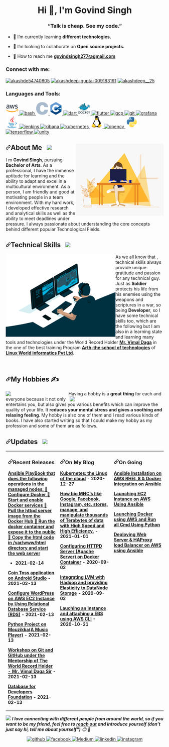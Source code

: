 
<!--
**adiboy17/adiboy17** is a ✨ _special_ ✨ repository because its `README.md` (this file) appears on your GitHub profile.

Here are some ideas to get you started:

- 🔭 I’m currently working on ...
- 🌱 I’m currently learning ...
- 👯 I’m looking to collaborate on ...
- 🤔 I’m looking for help with ...
- 💬 Ask me about ...
- 📫 How to reach me: ...
- 😄 Pronouns: ...
- ⚡ Fun fact: ...
-->
<h1 align="center">Hi 👋, I'm Govind Singh</h1>
<h3 align="center">“Talk is cheap. See my code.”</h3>


- 🌱 I’m currently learning **different technologies.**

- 👯 I’m looking to collaborate on **Open source projects.**

- 💬 How to reach me **govindsingh277@gmail.com**

<h3 align="left">Connect with me:</h3>
<p align="left">
<a href="https://twitter.com/adiboy277" target="blank"><img align="center" src="https://cdn.jsdelivr.net/npm/simple-icons@3.0.1/icons/twitter.svg" alt="akashde54740805" height="30" width="40" /></a>
<a href="https://www.linkedin.com/in/govind277/" target="blank"><img align="center" src="https://cdn.jsdelivr.net/npm/simple-icons@3.0.1/icons/linkedin.svg" alt="akashdeep-gupta-009183191" height="30" width="40" /></a>
<a href="https://instagram.com/iadiboy/" target="blank"><img align="center" src="https://cdn.jsdelivr.net/npm/simple-icons@3.0.1/icons/instagram.svg" alt="akashdeep__25" height="30" width="40" /></a>
</p>

<h3 align="left">Languages and Tools:</h3>
<p align="left"> <a href="https://aws.amazon.com" target="_blank"> <img src="https://raw.githubusercontent.com/devicons/devicon/master/icons/amazonwebservices/amazonwebservices-original-wordmark.svg" alt="aws" width="40" height="40"/> </a> <a href="https://www.gnu.org/software/bash/" target="_blank"> <img src="https://www.vectorlogo.zone/logos/gnu_bash/gnu_bash-icon.svg" alt="bash" width="40" height="40"/> </a> <a href="https://www.cprogramming.com/" target="_blank"> <img src="https://raw.githubusercontent.com/devicons/devicon/master/icons/c/c-original.svg" alt="c" width="40" height="40"/> </a> <a href="https://www.w3schools.com/cpp/" target="_blank"> <img src="https://raw.githubusercontent.com/devicons/devicon/master/icons/cplusplus/cplusplus-original.svg" alt="cplusplus" width="40" height="40"/> </a> <a href="https://dart.dev" target="_blank"> <img src="https://www.vectorlogo.zone/logos/dartlang/dartlang-icon.svg" alt="dart" width="40" height="40"/> </a> <a href="https://www.docker.com/" target="_blank"> <img src="https://raw.githubusercontent.com/devicons/devicon/master/icons/docker/docker-original-wordmark.svg" alt="docker" width="40" height="40"/> </a> <a href="https://flutter.dev" target="_blank"> <img src="https://www.vectorlogo.zone/logos/flutterio/flutterio-icon.svg" alt="flutter" width="40" height="40"/> </a> <a href="https://cloud.google.com" target="_blank"> <img src="https://www.vectorlogo.zone/logos/google_cloud/google_cloud-icon.svg" alt="gcp" width="40" height="40"/> </a> <a href="https://git-scm.com/" target="_blank"> <img src="https://www.vectorlogo.zone/logos/git-scm/git-scm-icon.svg" alt="git" width="40" height="40"/> </a> <a href="https://grafana.com" target="_blank"> <img src="https://www.vectorlogo.zone/logos/grafana/grafana-icon.svg" alt="grafana" width="40" height="40"/> </a> <a href="https://www.java.com" target="_blank"> <img src="https://raw.githubusercontent.com/devicons/devicon/master/icons/java/java-original.svg" alt="java" width="40" height="40"/> </a> <a href="https://www.jenkins.io" target="_blank"> <img src="https://www.vectorlogo.zone/logos/jenkins/jenkins-icon.svg" alt="jenkins" width="40" height="40"/> </a> <a href="https://www.elastic.co/kibana" target="_blank"> <img src="https://www.vectorlogo.zone/logos/elasticco_kibana/elasticco_kibana-icon.svg" alt="kibana" width="40" height="40"/> </a> <a href="https://kubernetes.io" target="_blank"> <img src="https://www.vectorlogo.zone/logos/kubernetes/kubernetes-icon.svg" alt="kubernetes" width="40" height="40"/> </a> <a href="https://www.linux.org/" target="_blank"> <img src="https://raw.githubusercontent.com/devicons/devicon/master/icons/linux/linux-original.svg" alt="linux" width="40" height="40"/> </a> <a href="https://opencv.org/" target="_blank"> <img src="https://www.vectorlogo.zone/logos/opencv/opencv-icon.svg" alt="opencv" width="40" height="40"/> </a> <a href="https://www.python.org" target="_blank"> <img src="https://raw.githubusercontent.com/devicons/devicon/master/icons/python/python-original.svg" alt="python" width="40" height="40"/> </a> <a href="https://www.tensorflow.org" target="_blank"> <img src="https://www.vectorlogo.zone/logos/tensorflow/tensorflow-icon.svg" alt="tensorflow" width="40" height="40"/> </a> <a href="https://unity.com/" target="_blank"> <img src="https://www.vectorlogo.zone/logos/unity3d/unity3d-icon.svg" alt="unity" width="40" height="40"/> </a> </p>



<div>
 <p>
  <a target="_blank" rel="noopener noreferrer" href="https://github.com/i-adarsh/i-adarsh/blob/main/gif/Hii.gif"><img width="280" height="230" align="right" src="https://github.com/i-adarsh/i-adarsh/raw/main/gif/Hii.gif" style="max-width:100%;"></a> 
</p>
<h2><a id="user-content-about-me---" class="anchor" aria-hidden="true" href="#about-me---"><svg class="octicon octicon-link" viewBox="0 0 16 16" version="1.1" width="16" height="16" aria-hidden="true"><path fill-rule="evenodd" d="M7.775 3.275a.75.75 0 001.06 1.06l1.25-1.25a2 2 0 112.83 2.83l-2.5 2.5a2 2 0 01-2.83 0 .75.75 0 00-1.06 1.06 3.5 3.5 0 004.95 0l2.5-2.5a3.5 3.5 0 00-4.95-4.95l-1.25 1.25zm-4.69 9.64a2 2 0 010-2.83l2.5-2.5a2 2 0 012.83 0 .75.75 0 001.06-1.06 3.5 3.5 0 00-4.95 0l-2.5 2.5a3.5 3.5 0 004.95 4.95l1.25-1.25a.75.75 0 00-1.06-1.06l-1.25 1.25a2 2 0 01-2.83 0z"></path></svg></a>About Me  &nbsp; <a target="_blank" rel="noopener noreferrer" href="https://camo.githubusercontent.com/ee0405472b22b03ce78650e9dc06f90e7f81cddf220466d8f82e85416d30e8d7/68747470733a2f2f656d6f6a6970656469612d75732e73332e6475616c737461636b2e75732d776573742d312e616d617a6f6e6177732e636f6d2f7468756d62732f3136302f66616365626f6f6b2f3233302f77726974696e672d68616e645f323730642e706e67"><img src="https://camo.githubusercontent.com/ee0405472b22b03ce78650e9dc06f90e7f81cddf220466d8f82e85416d30e8d7/68747470733a2f2f656d6f6a6970656469612d75732e73332e6475616c737461636b2e75732d776573742d312e616d617a6f6e6177732e636f6d2f7468756d62732f3136302f66616365626f6f6b2f3233302f77726974696e672d68616e645f323730642e706e67" width="30px" data-canonical-src="https://emojipedia-us.s3.dualstack.us-west-1.amazonaws.com/thumbs/160/facebook/230/writing-hand_270d.png" style="max-width:100%;"></a></h2>
 
<p>I m <b> Govind Singh</b>, pursuing <b>Bachelor of Arts</b>. As a professional, I have the immense aptitude for learning and the ability to adapt and excel in a multicultural environment. As a person, I am friendly and good at motivating people in a team environment. With my hard work, I developed effective research and analytical skills as well as the ability to meet deadlines under pressure. I always passionate about understanding the core concepts behind different popular Technological Fields.</p>
</div>
<h2><a id="user-content-technical-skills---" class="anchor" aria-hidden="true" href="#technical-skills---"><svg class="octicon octicon-link" viewBox="0 0 16 16" version="1.1" width="16" height="16" aria-hidden="true"><path fill-rule="evenodd" d="M7.775 3.275a.75.75 0 001.06 1.06l1.25-1.25a2 2 0 112.83 2.83l-2.5 2.5a2 2 0 01-2.83 0 .75.75 0 00-1.06 1.06 3.5 3.5 0 004.95 0l2.5-2.5a3.5 3.5 0 00-4.95-4.95l-1.25 1.25zm-4.69 9.64a2 2 0 010-2.83l2.5-2.5a2 2 0 012.83 0 .75.75 0 001.06-1.06 3.5 3.5 0 00-4.95 0l-2.5 2.5a3.5 3.5 0 004.95 4.95l1.25-1.25a.75.75 0 00-1.06-1.06l-1.25 1.25a2 2 0 01-2.83 0z"></path></svg></a>Technical Skills  &nbsp; <a target="_blank" rel="noopener noreferrer" href="https://camo.githubusercontent.com/6cf71972e763378c0ed229b09685fd505a497171a7db73ff73924df2f8e1743b/68747470733a2f2f656d6f6a6970656469612d75732e73332e6475616c737461636b2e75732d776573742d312e616d617a6f6e6177732e636f6d2f7468756d62732f3136302f747769747465722f3235392f68616d6d65722d616e642d7772656e63685f31663665302e706e67"><img src="https://camo.githubusercontent.com/6cf71972e763378c0ed229b09685fd505a497171a7db73ff73924df2f8e1743b/68747470733a2f2f656d6f6a6970656469612d75732e73332e6475616c737461636b2e75732d776573742d312e616d617a6f6e6177732e636f6d2f7468756d62732f3136302f747769747465722f3235392f68616d6d65722d616e642d7772656e63685f31663665302e706e67" width="30px" data-canonical-src="https://emojipedia-us.s3.dualstack.us-west-1.amazonaws.com/thumbs/160/twitter/259/hammer-and-wrench_1f6e0.png" style="max-width:100%;"></a></h2>

<p><a target="_blank" rel="noopener noreferrer" href="https://github.com/i-adarsh/i-adarsh/blob/main/gif/code.gif?raw=true"><img align="left" src="https://github.com/i-adarsh/i-adarsh/raw/main/gif/code.gif?raw=true" width="350&quot;" style="max-width:100%;"></a></p>

<p>As we all know that , technical skills always provide unique gratitude and passion for any technical guy. Just as <b>Soldier</b> protects his life from his enemies using the weapons and scriptures in a war, so being <b>Developer</b>, so I  have some technical skills too,  which are the following but I am also in a learning state and learning many tools and technologies under the World Record Holder <a href="https://www.linkedin.com/in/vimaldaga/?originalSubdomain=in" rel="nofollow"><b>Mr. Vimal Daga</b></a> in the one of the best training Program <a href="https://rightarth.com/" rel="nofollow"><b>Arth-the school of technologies</b></a> of <a href="https://www.linuxworldindia.org/" rel="nofollow"><b>Linux World informatics Pvt Ltd</b></a>.</p>

<p>&nbsp;<a target="_blank" rel="noopener noreferrer" href="https://camo.githubusercontent.com/48e94fded3c31c7c33c952571cd599053ea5a14383c75458cd3ece16865618a4/68747470733a2f2f6769746875622d726561646d652d73746174732e76657263656c2e6170702f6170693f757365726e616d653d616469626f7931372673686f775f69636f6e733d74727565266c6f63616c653d656e"></a></p>

<h2><a id="user-content-my-hobbies-" class="anchor" aria-hidden="true" href="#my-hobbies-"><svg class="octicon octicon-link" viewBox="0 0 16 16" version="1.1" width="16" height="16" aria-hidden="true"><path fill-rule="evenodd" d="M7.775 3.275a.75.75 0 001.06 1.06l1.25-1.25a2 2 0 112.83 2.83l-2.5 2.5a2 2 0 01-2.83 0 .75.75 0 00-1.06 1.06 3.5 3.5 0 004.95 0l2.5-2.5a3.5 3.5 0 00-4.95-4.95l-1.25 1.25zm-4.69 9.64a2 2 0 010-2.83l2.5-2.5a2 2 0 012.83 0 .75.75 0 001.06-1.06 3.5 3.5 0 00-4.95 0l-2.5 2.5a3.5 3.5 0 004.95 4.95l1.25-1.25a.75.75 0 00-1.06-1.06l-1.25 1.25a2 2 0 01-2.83 0z"></path></svg></a>My Hobbies <g-emoji class="g-emoji" alias="writing_hand" fallback-src="https://github.githubassets.com/images/icons/emoji/unicode/270d.png">✍</g-emoji></h2>

<img align="left" src="https://camo.githubusercontent.com/f9a322c724f1cbb47a2bbb5407a1abbd9b1f2a7481f0fce08bd177b59719e1b9/68747470733a2f2f6f63746f6465782e6769746875622e636f6d2f696d616765732f68756c615f6c6f6f705f6f63746f64657830332e676966" width="200&quot;" data-canonical-src="https://octodex.github.com/images/hula_loop_octodex03.gif" style="max-width:100%;">

<p>Having a hobby is a <b>great</b> <a target="_blank" rel="noopener noreferrer" href="https://github.com/hackcoderr/hackcoderr/blob/main/assets/hobbies.png"><img align="right" src="https://github.com/hackcoderr/hackcoderr/raw/main/assets/hobbies.png" width="300&quot;" style="max-width:100%;"></a><b>thing</b> for each and everyone because it not only entertains you,
but also gives you various benefits which can improve the quality of your life. It <b>reduces your mental stress and gives a soothing and relaxing feeling</b>. My hobby is also one of them and I read various kinds of books. I have also started writing so that I could make my hobby as my profession and some of them are as follows.
<br></p>

<h2><a id="user-content-updates--" class="anchor" aria-hidden="true" href="#updates--"><svg class="octicon octicon-link" viewBox="0 0 16 16" version="1.1" width="16" height="16" aria-hidden="true"><path fill-rule="evenodd" d="M7.775 3.275a.75.75 0 001.06 1.06l1.25-1.25a2 2 0 112.83 2.83l-2.5 2.5a2 2 0 01-2.83 0 .75.75 0 00-1.06 1.06 3.5 3.5 0 004.95 0l2.5-2.5a3.5 3.5 0 00-4.95-4.95l-1.25 1.25zm-4.69 9.64a2 2 0 010-2.83l2.5-2.5a2 2 0 012.83 0 .75.75 0 001.06-1.06 3.5 3.5 0 00-4.95 0l-2.5 2.5a3.5 3.5 0 004.95 4.95l1.25-1.25a.75.75 0 00-1.06-1.06l-1.25 1.25a2 2 0 01-2.83 0z"></path></svg></a>Updates &nbsp; <a target="_blank" rel="noopener noreferrer" href="https://camo.githubusercontent.com/119f891fc4d514692fed25c813372d164dc8b98a7fa23f17fe6bba796f54ab53/68747470733a2f2f656d6f6a6970656469612d75732e73332e6475616c737461636b2e75732d776573742d312e616d617a6f6e6177732e636f6d2f7468756d62732f3136302f676f6f676c652f3236332f6e6572642d666163655f31663931332e706e67"><img src="https://camo.githubusercontent.com/119f891fc4d514692fed25c813372d164dc8b98a7fa23f17fe6bba796f54ab53/68747470733a2f2f656d6f6a6970656469612d75732e73332e6475616c737461636b2e75732d776573742d312e616d617a6f6e6177732e636f6d2f7468756d62732f3136302f676f6f676c652f3236332f6e6572642d666163655f31663931332e706e67" width="30px" data-canonical-src="https://emojipedia-us.s3.dualstack.us-west-1.amazonaws.com/thumbs/160/google/263/nerd-face_1f913.png" style="max-width:100%;"></a></h2>

<b>
<table><tbody><tr><td valign="top" width="33%">
<h3><a id="user-content-recent-releases" class="anchor" aria-hidden="true" href="#recent-releases"><svg class="octicon octicon-link" viewBox="0 0 16 16" version="1.1" width="16" height="16" aria-hidden="true"><path fill-rule="evenodd" d="M7.775 3.275a.75.75 0 001.06 1.06l1.25-1.25a2 2 0 112.83 2.83l-2.5 2.5a2 2 0 01-2.83 0 .75.75 0 00-1.06 1.06 3.5 3.5 0 004.95 0l2.5-2.5a3.5 3.5 0 00-4.95-4.95l-1.25 1.25zm-4.69 9.64a2 2 0 010-2.83l2.5-2.5a2 2 0 012.83 0 .75.75 0 001.06-1.06 3.5 3.5 0 00-4.95 0l-2.5 2.5a3.5 3.5 0 004.95 4.95l1.25-1.25a.75.75 0 00-1.06-1.06l-1.25 1.25a2 2 0 01-2.83 0z"></path></svg></a>Recent Releases</h3>

<p><a href="https://www.linkedin.com/posts/iadiboy_arth-task10-activity-6786513701764706304-IVXv" rel="nofollow">Ansible PlayBook that does the
following operations in the managed nodes:
🔹 Configure Docker
🔹 Start and enable Docker services
🔹 Pull the httpd server image from the Docker Hub
🔹 Run the docker container and expose it to the public
🔹 Copy the html code in /var/www/html directory
and start the web server</a>

 - 2021-02-14</p>
<p><a href="https://www.linkedin.com/posts/adarsh-kr_arth-task11-vimaldaga-activity-6740318220705681408-wOmQ" rel="nofollow">Coin Toss application on Android Studio</a> - 2021-02-13</p>
<p><a href="https://youtu.be/Y_0KPGsePqY" rel="nofollow">Configure WordPress on AWS EC2 Instance by Using Relational Database Service (RDS)</a> - 2021-02-13</p>
<p><a href="https://www.linkedin.com/posts/adarsh-kr_adarsh-kumar-python-project-certificate-activity-6766326019277279232-a-cc" rel="nofollow">Python Project on Mouzikka(A Music Player)</a> - 2021-02-13</p>
<p><a href="https://www.linkedin.com/posts/adarsh-kr_git-github-workshop-participation-certificate-activity-6766319000923254784-65dx" rel="nofollow">Workshop on Git and GitHub under the Mentorship of The World Record Holder - Mr. Vimal Daga Sir</a> - 2021-02-13</p>
<p><a href="https://www.linkedin.com/posts/adarsh-kr_certificate-of-databases-for-developers-activity-6766327879111360512-krN-" rel="nofollow">Database for Developers Foundation</a> - 2021-02-13</p>
</td><td valign="top" width="34%"> 
<h3><a id="user-content-on-my-blog" class="anchor" aria-hidden="true" href="#on-my-blog"><svg class="octicon octicon-link" viewBox="0 0 16 16" version="1.1" width="16" height="16" aria-hidden="true"><path fill-rule="evenodd" d="M7.775 3.275a.75.75 0 001.06 1.06l1.25-1.25a2 2 0 112.83 2.83l-2.5 2.5a2 2 0 01-2.83 0 .75.75 0 00-1.06 1.06 3.5 3.5 0 004.95 0l2.5-2.5a3.5 3.5 0 00-4.95-4.95l-1.25 1.25zm-4.69 9.64a2 2 0 010-2.83l2.5-2.5a2 2 0 012.83 0 .75.75 0 001.06-1.06 3.5 3.5 0 00-4.95 0l-2.5 2.5a3.5 3.5 0 004.95 4.95l1.25-1.25a.75.75 0 00-1.06-1.06l-1.25 1.25a2 2 0 01-2.83 0z"></path></svg></a>On My Blog</h3>

<p><a href="https://kadarsh994.medium.com/kubernetes-the-linux-of-the-cloud-a6c084f6122a" rel="nofollow">Kubernetes: the Linux of the cloud</a> - 2020-12-27</p>
<p><a href="https://kadarsh994.medium.com/how-big-mncs-like-google-facebook-instagram-etc-68a6dd41455c" rel="nofollow">How big MNC’s like Google, Facebook, Instagram, etc. stores, manage, and manipulate thousands of Terabytes of data with High Speed and High Efficiency.</a> - 2021-01-01</p>
<p><a href="https://kadarsh994.medium.com/configuring-httpd-server-apache-server-on-docker-container-85b1a7eb801" rel="nofollow">Configuring HTTPD Server (Apache Server) on Docker Container</a> - 2020-09-02</p>
<p><a href="https://kadarsh994.medium.com/integrating-lvm-with-hadoop-and-providing-elasticity-to-datanode-storage-177d0a248460" rel="nofollow">Integrating LVM with Hadoop and providing Elasticity to DataNode Storage</a> - 2020-09-02</p>
<p><a href="https://idigitalcommunity.blogspot.com/2020/10/create-ebs-volume-and-connect-it-to-ec2.html" rel="nofollow">Lauching an Instance and attaching a EBS using AWS CLI</a> - 2020-10-21</p>
</td><td valign="top" width="33%">
<h3><a id="user-content-on-going" class="anchor" aria-hidden="true" href="#on-going"><svg class="octicon octicon-link" viewBox="0 0 16 16" version="1.1" width="16" height="16" aria-hidden="true"><path fill-rule="evenodd" d="M7.775 3.275a.75.75 0 001.06 1.06l1.25-1.25a2 2 0 112.83 2.83l-2.5 2.5a2 2 0 01-2.83 0 .75.75 0 00-1.06 1.06 3.5 3.5 0 004.95 0l2.5-2.5a3.5 3.5 0 00-4.95-4.95l-1.25 1.25zm-4.69 9.64a2 2 0 010-2.83l2.5-2.5a2 2 0 012.83 0 .75.75 0 001.06-1.06 3.5 3.5 0 00-4.95 0l-2.5 2.5a3.5 3.5 0 004.95 4.95l1.25-1.25a.75.75 0 00-1.06-1.06l-1.25 1.25a2 2 0 01-2.83 0z"></path></svg></a>On Going</h3>

<p><a href="https://github.com/i-adarsh/i-adarsh/blob/main/gif/workInProgress.gif">Ansible Installation on AWS RHEL 8 &amp; Docker Integration on Ansible</a></p>
<p><a href="https://github.com/i-adarsh/i-adarsh/blob/main/gif/workInProgress.gif">Launching EC2 Instance on AWS Using Ansible</a></p>
<p><a href="https://github.com/i-adarsh/i-adarsh/blob/main/gif/workInProgress.gif">Launching Docker using AWS and Run all Cmd Using Python</a></p>
<p><a href="https://github.com/i-adarsh/i-adarsh/blob/main/gif/workInProgress.gif">Deploying Web Server &amp; HAProxy load Balancer on AWS using Ansible</a></p>
</td></tr></tbody></table> </b>

<p><a target="_blank" rel="noopener noreferrer" href="https://camo.githubusercontent.com/ec0df7b334d15078e980be8f26f35f1bd6f004eaa4a121db42fed361360c1817/68747470733a2f2f6d656469612e67697068792e636f6d2f6d656469612f4c6e516a7057614f4e386e68723231764e572f67697068792e676966"><img src="https://camo.githubusercontent.com/ec0df7b334d15078e980be8f26f35f1bd6f004eaa4a121db42fed361360c1817/68747470733a2f2f6d656469612e67697068792e636f6d2f6d656469612f4c6e516a7057614f4e386e68723231764e572f67697068792e676966" width="60" data-canonical-src="https://media.giphy.com/media/LnQjpWaON8nhr21vNW/giphy.gif" style="max-width:100%;"></a> <em><b>I love connecting with different people from around the world, so if you want to be my friend, feel free to <a href="https://wa.me/+917781815738" rel="nofollow">reach out</a> and introduce yourself (don’t just say hi, tell me about yourself")</b> <g-emoji class="g-emoji" alias="blush" fallback-src="https://github.githubassets.com/images/icons/emoji/unicode/1f60a.png">😊</g-emoji> <g-emoji class="g-emoji" alias="purple_heart" fallback-src="https://github.githubassets.com/images/icons/emoji/unicode/1f49c.png">💜</g-emoji></em></p>

<div align="center">
<a href="https://github.com/i-adarsh">
<img src="https://camo.githubusercontent.com/b2d1ae072c968dbeaf2232f0e1071ae5a7b218b11caec1ae5c69c10ef370a3cc/68747470733a2f2f696d672e736869656c64732e696f2f62616467652f6769746875622d2532333234323932652e7376673f267374796c653d666f722d7468652d6261646765266c6f676f3d676974687562266c6f676f436f6c6f723d7768697465" alt="github" data-canonical-src="https://img.shields.io/badge/github-%2324292e.svg?&amp;style=for-the-badge&amp;logo=github&amp;logoColor=white" style="max-width:100%;">
</a>
<a href="https://www.facebook.com/adarsh994" rel="nofollow">
<img src="https://camo.githubusercontent.com/59f500f98d07c8fb5cc38b71662de8f4422ebf7b3dde3e574131a8edd7a0d3f4/68747470733a2f2f696d672e736869656c64732e696f2f62616467652f66616365626f6f6b2d2532333245383746422e7376673f267374796c653d666f722d7468652d6261646765266c6f676f3d66616365626f6f6b266c6f676f436f6c6f723d7768697465" alt="facebook" data-canonical-src="https://img.shields.io/badge/facebook-%232E87FB.svg?&amp;style=for-the-badge&amp;logo=facebook&amp;logoColor=white" style="max-width:100%;">
</a>
<a href="https://kadarsh994.medium.com/" rel="nofollow"><img alt="Medium" src="https://camo.githubusercontent.com/49c80c79c674e543c2c7c2ee7930cc15791f4bd56da17c4b3c91c273349bef8d/68747470733a2f2f696d672e736869656c64732e696f2f62616467652f6d656469756d2d2532333132313030452e7376673f267374796c653d666f722d7468652d6261646765266c6f676f3d6d656469756d266c6f676f436f6c6f723d7768697465" data-canonical-src="https://img.shields.io/badge/medium-%2312100E.svg?&amp;style=for-the-badge&amp;logo=medium&amp;logoColor=white" style="max-width:100%;">
</a>
<a href="https://linkedin.com/in/adarsh-kr/" rel="nofollow">
<img src="https://camo.githubusercontent.com/5e3d78e5310a41c0667e07077cf93596229de398b154b83885dc068874ed5365/68747470733a2f2f696d672e736869656c64732e696f2f62616467652f6c696e6b6564696e2d2532333145373742352e7376673f267374796c653d666f722d7468652d6261646765266c6f676f3d6c696e6b6564696e266c6f676f436f6c6f723d7768697465" alt="linkedin" data-canonical-src="https://img.shields.io/badge/linkedin-%231E77B5.svg?&amp;style=for-the-badge&amp;logo=linkedin&amp;logoColor=white" style="max-width:100%;">
</a>
<a href="https://instagram.com/adarsh_saw/" rel="nofollow">
<img src="https://camo.githubusercontent.com/eff3e7484b1754de8279027247ccec9c3deaeb76b4c4946c5d634a8579c2c1ce/68747470733a2f2f696d672e736869656c64732e696f2f62616467652f696e7374616772616d2d2532333030303030302e7376673f267374796c653d666f722d7468652d6261646765266c6f676f3d696e7374616772616d266c6f676f436f6c6f723d7768697465" alt="instagram" data-canonical-src="https://img.shields.io/badge/instagram-%23000000.svg?&amp;style=for-the-badge&amp;logo=instagram&amp;logoColor=white" style="max-width:100%;">
</a>  
</div>

<p><a target="_blank" rel="noopener noreferrer" href="https://camo.githubusercontent.com/bd4d402619dd16a294cd9489442dfc4532c028bcaac52529dd6f638ad15568df/68747470733a2f2f6769746875622d726561646d652d73747265616b2d73746174732e6865726f6b756170702e636f6d2f3f757365723d616469626f79313726"></a></p>

